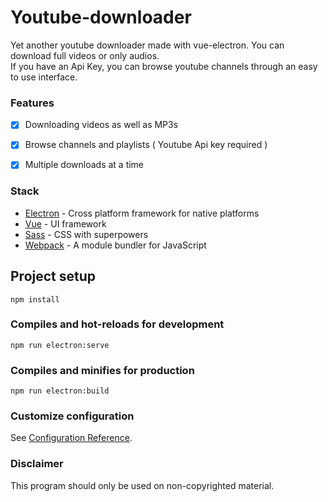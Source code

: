 # Youtube-downloader

Yet another youtube downloader made with vue-electron. You can download full videos or only audios.<br/>
If you have an Api Key, you can browse youtube channels through an easy to use interface.


### Features

-   [x] Downloading videos as well as MP3s
-   [x] Browse channels and playlists ( Youtube Api key required )
-   [x] Multiple downloads at a time


### Stack

-   [Electron](https://github.com/electron/electron) - Cross platform framework for native platforms
-   [Vue](https://github.com/facebook/react) - UI framework
-   [Sass](https://github.com/sass/sass) - CSS with superpowers
-   [Webpack](https://webpack.js.org/) - A module bundler for JavaScript

## Project setup
```
npm install
```

### Compiles and hot-reloads for development
```
npm run electron:serve
```

### Compiles and minifies for production
```
npm run electron:build
```

### Customize configuration
See [Configuration Reference](https://cli.vuejs.org/config/).
      

### Disclaimer

This program should only be used on non-copyrighted material.
      
  

